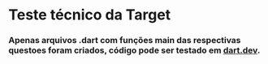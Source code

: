 # Teste técnico da Target
### Apenas arquivos .dart com funções main das respectivas questoes foram criados, código pode ser testado em [dart.dev](https://dart.dev/#try-dart).